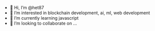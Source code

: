 - 👋 Hi, I’m @het87
- 👀 I’m interested in blockchain development, ai, ml, web development
- 🌱 I’m currently learning javascript
- 💞️ I’m looking to collaborate on ...
  

<!---
het87/het87 is a ✨ special ✨ repository because its `README.md` (this file) appears on your GitHub profile.
You can click the Preview link to take a look at your changes.
--->
